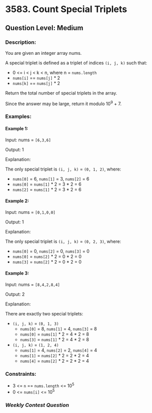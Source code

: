 # 3583. Count Special Triplets
## Question Level: Medium
### Description:
You are given an integer array nums.

A special triplet is defined as a triplet of indices `(i, j, k)` such that:
- 0 <= i < j < k < n, where n = `nums.length`
- `nums[i]` == `nums[j]` * 2
- `nums[k]` == `nums[j]` * 2

Return the total number of special triplets in the array.

Since the answer may be large, return it modulo 10<sup>9</sup> + 7.

### Examples:
#### Example 1:

Input: nums = `[6,3,6]`

Output: 1

Explanation:

The only special triplet is `(i, j, k)` = `(0, 1, 2)`, where:
- `nums[0]` = 6, `nums[1]` = 3, `nums[2]` = 6
- `nums[0]` = `nums[1]` * 2 = 3 * 2 = 6
- `nums[2]` = `nums[1]` * 2 = 3 * 2 = 6
#### Example 2:

Input: nums = `[0,1,0,0]`

Output: 1

Explanation:

The only special triplet is `(i, j, k)` = `(0, 2, 3)`, where:
- `nums[0]` = 0, `nums[2]` = 0, `nums[3]` = 0
- `nums[0]` = `nums[2]` * 2 = 0 * 2 = 0
- `nums[3]` = `nums[2]` * 2 = 0 * 2 = 0
#### Example 3:

Input: nums = `[8,4,2,8,4]`

Output: 2

Explanation:

There are exactly two special triplets:
- `(i, j, k)` = `(0, 1, 3)`
    - `nums[0]` = 8, `nums[1]` = 4, `nums[3]` = 8
    - `nums[0]` = `nums[1]` * 2 = 4 * 2 = 8
    - `nums[3]` = `nums[1]` * 2 = 4 * 2 = 8
- `(i, j, k)` = `(1, 2, 4)`
    - `nums[1]` = 4, `nums[2]` = 2, `nums[4]` = 4
    - `nums[1]` = `nums[2]` * 2 = 2 * 2 = 4
    - `nums[4]` = `nums[2]` * 2 = 2 * 2 = 4

### Constraints:

- 3 <= `n` == `nums.length` <= 10<sup>5</sup>
- 0 <= `nums[i]` <= 10<sup>5</sup>


### <i>Weekly Contest Question</i>